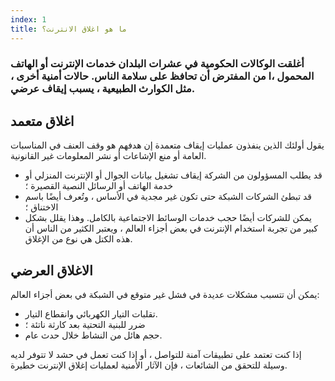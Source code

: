 ```yaml
---
index: 1
title: ما هو اغلاق الانترنت؟
---
```

### أغلقت الوكالات الحكومية في عشرات البلدان خدمات الإنترنت أو الهاتف المحمول ،ا من المفترض أن تحافظ على سلامة الناس. حالات أمنية أخرى ، مثل الكوارث الطبيعية ، يسبب إيقاف عرضي.

## اغلاق متعمد

يقول أولئك الذين ينفذون عمليات إيقاف متعمدة إن هدفهم هو وقف العنف في المناسبات العامة أو منع الإشاعات أو نشر المعلومات غير القانونية.

* قد يطلب المسؤولون من الشركة إيقاف تشغيل بيانات الجوال أو الإنترنت المنزلي أو خدمة الهاتف أو الرسائل النصية القصيرة ؛
* قد تبطئ الشركات الشبكة حتى تكون غير مجدية في الأساس ، وتُعرف أيضًا باسم الاختناق ؛
* يمكن للشركات أيضًا حجب خدمات الوسائط الاجتماعية بالكامل. وهذا يقلل بشكل كبير من تجربة استخدام الإنترنت في بعض أجزاء العالم ، ويعتبر الكثير من الناس أن هذه الكتل هي نوع من الإغلاق.

## الاغلاق العرضي

يمكن أن تتسبب مشكلات عديدة في فشل غير متوقع في الشبكة في بعض أجزاء العالم:

* تقلبات التيار الكهربائي وانقطاع التيار.
* ضرر للبنية التحتية بعد كارثة ناتئة ؛
* حجم هائل من النشاط خلال حدث عام.

إذا كنت تعتمد على تطبيقات آمنة للتواصل ، أو إذا كنت تعمل في حشد لا تتوفر لديه وسيلة للتحقق من الشائعات ، فإن الآثار الأمنية لعمليات إغلاق الإنترنت خطيرة.